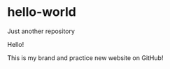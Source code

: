 # hello-world
Just another repository

Hello!

This is my brand and practice new website on GitHub!
